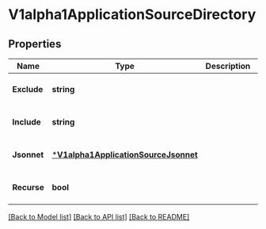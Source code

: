 # V1alpha1ApplicationSourceDirectory

## Properties
Name | Type | Description | Notes
------------ | ------------- | ------------- | -------------
**Exclude** | **string** |  | [optional] [default to null]
**Include** | **string** |  | [optional] [default to null]
**Jsonnet** | [***V1alpha1ApplicationSourceJsonnet**](v1alpha1ApplicationSourceJsonnet.md) |  | [optional] [default to null]
**Recurse** | **bool** |  | [optional] [default to null]

[[Back to Model list]](../README.md#documentation-for-models) [[Back to API list]](../README.md#documentation-for-api-endpoints) [[Back to README]](../README.md)


